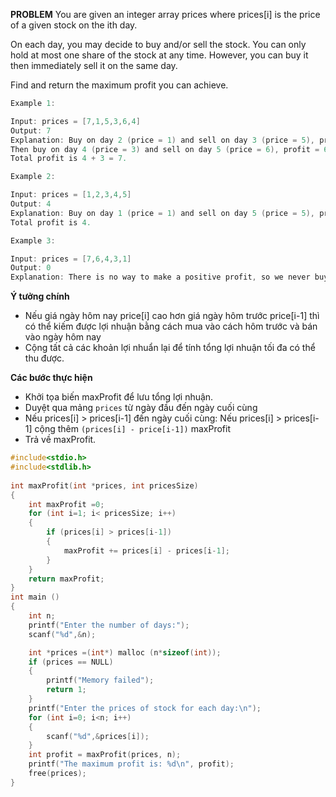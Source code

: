 **PROBLEM**
You are given an integer array prices where prices[i] is the price of a given stock on the ith day.

On each day, you may decide to buy and/or sell the stock. You can only hold at most one share of the stock at any time. However, you can buy it then immediately sell it on the same day.

Find and return the maximum profit you can achieve.

 
```c
Example 1:

Input: prices = [7,1,5,3,6,4]
Output: 7
Explanation: Buy on day 2 (price = 1) and sell on day 3 (price = 5), profit = 5-1 = 4.
Then buy on day 4 (price = 3) and sell on day 5 (price = 6), profit = 6-3 = 3.
Total profit is 4 + 3 = 7.
```
```c
Example 2:

Input: prices = [1,2,3,4,5]
Output: 4
Explanation: Buy on day 1 (price = 1) and sell on day 5 (price = 5), profit = 5-1 = 4.
Total profit is 4.
```
```c
Example 3:

Input: prices = [7,6,4,3,1]
Output: 0
Explanation: There is no way to make a positive profit, so we never buy the stock to achieve the maximum profit of 0.
```
**Ý tưởng chính**
- Nếu giá ngày hôm nay price[i] cao hơn giá ngày hôm trước price[i-1] thì có thể kiếm được lợi nhuận bằng cách mua vào cách hôm trước và bán vào ngày hôm nay 
- Cộng tất cả các khoản lợi nhuẩn lại để tính tổng lợi nhuận tối đa có thể thu được.

**Các bước thực hiện**
- Khởi tọa biến maxProfit để lưu tổng lợi nhuận.
- Duyệt qua mảng ```prices```  từ ngày đầu đến ngày cuối cùng 
- Nếu prices[i] > prices[i-1] đến ngày cuối cùng:
    Nếu prices[i] > prices[i-1] cộng thêm ```(prices[i] - price[i-1])``` maxProfit 
- Trả về maxProfit.
```c
#include<stdio.h>
#include<stdlib.h>
 
int maxProfit(int *prices, int pricesSize)
{
    int maxProfit =0;
    for (int i=1; i< pricesSize; i++)
    {
        if (prices[i] > prices[i-1])
        {
            maxProfit += prices[i] - prices[i-1];
        }
    }
    return maxProfit;
}
int main ()
{
    int n;
    printf("Enter the number of days:");
    scanf("%d",&n);

    int *prices =(int*) malloc (n*sizeof(int));
    if (prices == NULL)
    {
        printf("Memory failed");
        return 1;
    }
    printf("Enter the prices of stock for each day:\n");
    for (int i=0; i<n; i++)
    {
        scanf("%d",&prices[i]);
    }
    int profit = maxProfit(prices, n);
    printf("The maximum profit is: %d\n", profit);
    free(prices);
}
```
